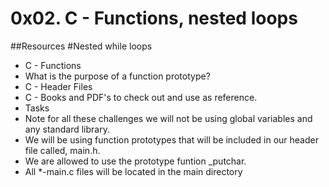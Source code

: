 # 0x02. C - Functions, nested loops
##Resources
#Nested while loops
* C - Functions
* What is the purpose of a function prototype?
* C - Header Files
* C - Books and PDF's to check out and use as reference.
* Tasks
* Note for all these challenges we will not be using global variables and any standard library.
* We will be using function prototypes that will be included in our header file called, main.h.
* We are allowed to use the prototype funtion _putchar.
* All *-main.c files will be located in the main directory
